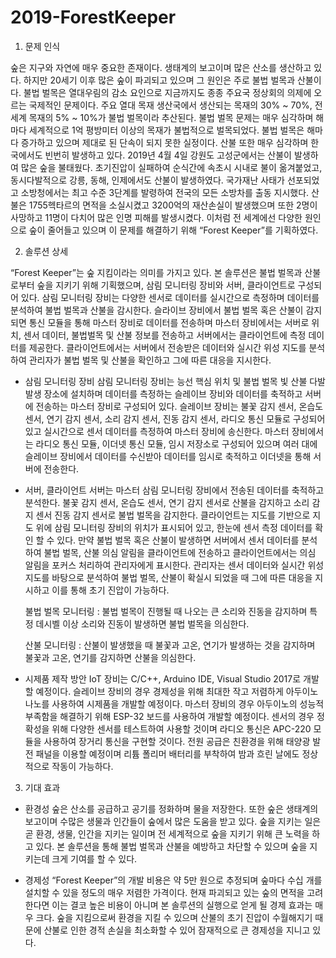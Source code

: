 # 2019-ForestKeeper

1. 문제 인식

숲은 지구와 자연에 매우 중요한 존재이다. 생태계의 보고이며 많은 산소를 생산하고 있다. 하지만 20세기 이후 많은 숲이 파괴되고 있으며 그 원인은 주로 불법 벌목과 산불이다. 불법 벌목은 열대우림의 감소 요인으로 지금까지도 종종 주요국 정상회의 의제에 오르는 국제적인 문제이다. 주요 열대 목재 생산국에서 생산되는 목재의 30% ~ 70%, 전세계 목재의 5% ~ 10%가 불법 벌목이라 추산된다. 불법 벌목 문제는 매우 심각하며 해마다 세계적으로 1억 평방미터 이상의 목재가 불법적으로 벌목되었다. 불법 벌목은 해마다 증가하고 있으며 제대로 된 단속이 되지 못한 실정이다.
산불 또한 매우 심각하며 한국에서도 빈번히 발생하고 있다. 2019년 4월 4일 강원도 고성군에서는 산불이 발생하여 많은 숲을 불태웠다. 초기진압이 실패하여 순식간에 속초시 시내로 불이 옮겨붙었고, 동시다발적으로 강릉, 동해, 인제에서도 산불이 발생하였다. 국가재난 사태가 선포되었고 소방청에서는 최고 수준 3단계를 발령하여 전국의 모든 소방차를 출동 지시했다. 산불은 1755헥타르의 면적을 소실시켰고 3200억의 재산손실이 발생했으며 또한 2명이 사망하고 11명이 다치어 많은 인명 피해를 발생시켰다. 
이처럼 전 세계에선 다양한 원인으로 숲이 줄어들고 있으며 이 문제를 해결하기 위해 “Forest Keeper”를 기획하였다. 

2. 솔루션 상세 

“Forest Keeper”는 숲 지킴이라는 의미를 가지고 있다. 본 솔루션은 불법 벌목과 산불로부터 숲을 지키기 위해 기획했으며, 삼림 모니터링 장비와 서버, 클라이언트로 구성되어 있다. 삼림 모니터링 장비는 다양한 센서로 데이터를 실시간으로 측정하며 데이터를 분석하여 불법 벌목과 산불을 감시한다. 슬라이브 장비에서 불법 벌목 혹은 산불이 감지되면 통신 모듈을 통해  마스터 장비로 데이터를 전송하며 마스터 장비에서는 서버로 위치, 센서 데이터, 불법벌목 및 산불 정보를 전송하고 서버에서는 클라이언트에 측정 데이터를 제공한다. 클라이언트에서는 서버에서 전송받은 데이터와 실시간 위성 지도를 분석하여 관리자가 불법 벌목 및 산불을 확인하고 그에 따른 대응을 지시한다.

- 삼림 모니터링 장비
삼림 모니터링 장비는 능선 핵심 위치 및 불법 벌목 빛 산불 다발 발생 장소에 설치하며 데이터를 측정하는 슬레이브 장비와 데이터를 축적하고 서버에 전송하는 마스터 장비로 구성되어 있다. 슬레이브 장비는 불꽃 감지 센서, 온습도 센서, 연기 감지 센서, 소리 감지 센서, 진동 감지 센서, 라디오 통신 모듈로 구성되어 있고 실시간으로 센서 데이터를 측정하여 마스터 장비에 송신한다. 마스터 장비에서는 라디오 통신 모듈, 이더넷 통신 모듈, 임시 저장소로 구성되어 있으며 여러 대에 슬레이브 장비에서 데이터를 수신받아 데이터를 임시로 축적하고 이더넷을 통해 서버에 전송한다.

- 서버, 클라이언트
서버는 마스터 삼림 모니터링 장비에서 전송된 데이터를 축적하고 분석한다. 불꽃 감지 센서, 온습도 센서, 연기 감지 센서로 산불을 감지하고 소리 감지 센서 진동 감지 센서로 불법 벌목을 감지한다. 클라이언트는 지도를 기반으로 지도 위에 삼림 모니터링 장비의 위치가 표시되어 있고, 한눈에 센서 측정 데이터를 확인 할 수 있다. 만약 불법 벌목 혹은 산불이 발생하면 서버에서 센서 데이터를 분석하여 불법 벌목, 산불 의심 알림을 클라이언트에 전송하고 클라이언트에서는 의심 알림을 포커스 처리하여 관리자에게 표시한다. 관리자는 센서 데이터와 실시간 위성 지도를 바탕으로 분석하여 불법 벌목, 산불이 확실시 되었을 때 그에 따른 대응을 지시하고 이를 통해 초기 진압이 가능하다. 

  불법 벌목 모니터링 : 불법 벌목이 진행될 때 나오는 큰 소리와 진동을 감지하며 특정 데시벨 이상 소리와 진동이 발생하면 불법 벌목을 의심한다.

  산불 모니터링 : 산불이 발생했을 때 불꽃과 고온, 연기가 발생하는 것을 감지하며 불꽃과 고온, 연기를 감지하면 산불을 의심한다.
- 시제품 제작 방안
IoT 장비는 C/C++, Arduino IDE, Visual Studio 2017로 개발할 예정이다. 슬레이브 장비의 경우 경제성을 위해 최대한 작고 저렴하게 아두이노 나노를 사용하여 시제품을 개발할 예정이다. 마스터 장비의 경우 아두이노의 성능적 부족함을 해결하기 위해 ESP-32 보드를 사용하여 개발할 예정이다. 센서의 경우 정확성을 위해 다양한 센서를 테스트하여 사용할 것이며 라디오 통신은 APC-220 모듈을 사용하여 장거리 통신을 구현할 것이다. 전원 공급은 친환경을 위해 태양광 발전 패널을 이용할 예정이며 리튬 폴리머 배터리를 부착하여 밤과 흐린 날에도 정상적으로 작동이 가능하다.

3. 기대 효과

- 환경성
숲은 산소를 공급하고 공기를 정화하며 물을 저장한다. 또한 숲은 생태계의 보고이며 수많은 생물과 인간들이 숲에서 많은 도움을 받고 있다. 숲을 지키는 일은 곧 환경, 생물, 인간을 지키는 일이며 전 세계적으로 숲을 지키기 위해 큰 노력을 하고 있다. 본 솔루션을 통해 불법 벌목과 산불을 예방하고 차단할 수 있으며 숲을 지키는데 크게 기여를 할 수 있다.
 
- 경제성
“Forest Keeper”의 개발 비용은 약 5만 원으로 추정되며 숲마다 수십 개를 설치할 수 있을 정도의 매우 저렴한 가격이다. 현재 파괴되고 있는 숲의 면적을 고려한다면 이는 결코 높은 비용이 아니며 본 솔루션의 실행으로 얻게 될 경제 효과는 매우 크다. 숲을 지킴으로써 환경을 지킬 수 있으며 산불의 초기 진압이 수월해지기 때문에 산불로 인한 경적 손실을 최소화할 수 있어 잠재적으로 큰 경제성을 지니고 있다.
